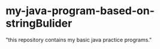# my-java-program-based-on-stringBulider
"this repository contains my basic java practice programs."
